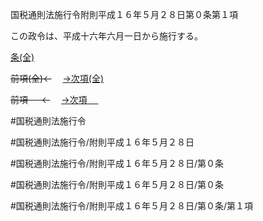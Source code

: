 国税通則法施行令附則平成１６年５月２８日第０条第１項

この政令は、平成十六年六月一日から施行する。

[条(全)](国税通則法施行＿令附則平成１６年５月２８日第０条_.md)

~~前項(全)←~~　  [→次項(全)](国税通則法施行＿令附則平成１６年５月２８日第０条第２項_.md)

~~前項 　 ←~~　  [→次項 　 ](国税通則法施行＿令附則平成１６年５月２８日第０条第２項.md)



#国税通則法施行令

#国税通則法施行令/附則平成１６年５月２８日

#国税通則法施行令/附則平成１６年５月２８日/第０条

#国税通則法施行令/附則平成１６年５月２８日/第０条

#国税通則法施行令/附則平成１６年５月２８日/第０条/第１項

